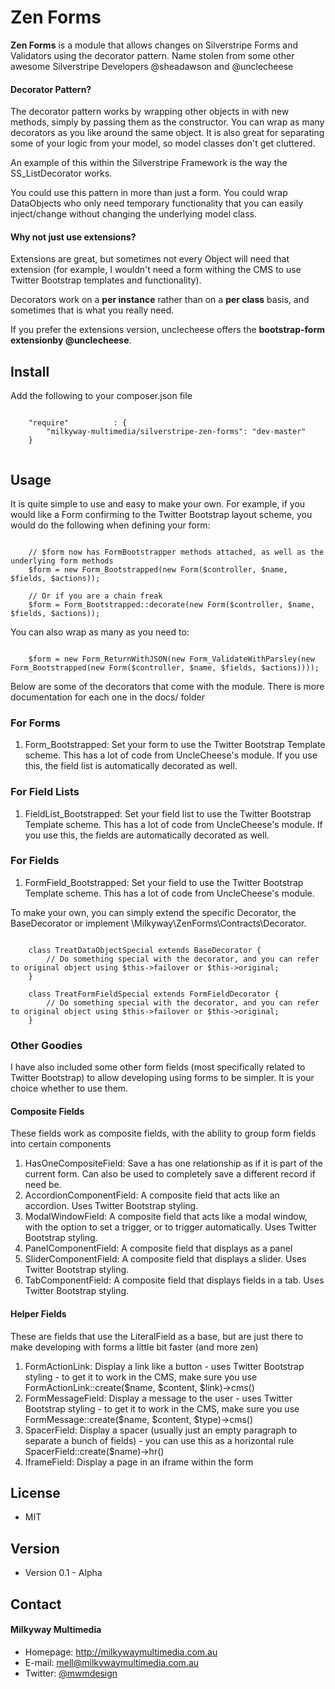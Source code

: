 Zen Forms
======
**Zen Forms** is a module that allows changes on Silverstripe Forms and Validators using the decorator pattern. Name stolen from some other awesome Silverstripe Developers @sheadawson and @unclecheese

#### Decorator Pattern?
The decorator pattern works by wrapping other objects in with new methods, simply by passing them as the constructor. You can wrap as many decorators as you like around the same object. It is also great for separating some of your logic from your model, so model classes don't get cluttered.

An example of this within the Silverstripe Framework is the way the SS_ListDecorator works.

You could use this pattern in more than just a form. You could wrap DataObjects who only need temporary functionality that you can easily inject/change without changing the underlying model class.

#### Why not just use extensions?
Extensions are great, but sometimes not every Object will need that extension (for example, I wouldn't need a form withing the CMS to use Twitter Bootstrap templates and functionality).

Decorators work on a **per instance** rather than on a **per class** basis, and sometimes that is what you really need.

If you prefer the extensions version, unclecheese offers the **bootstrap-form extensionby @unclecheese**.

## Install
Add the following to your composer.json file
```

    "require"          : {
		"milkyway-multimedia/silverstripe-zen-forms": "dev-master"
	}
	
```

## Usage
It is quite simple to use and easy to make your own. For example, if you would like a Form confirming to the Twitter Bootstrap layout scheme, you would do the following when defining your form:

```

    // $form now has FormBootstrapper methods attached, as well as the underlying form methods
    $form = new Form_Bootstrapped(new Form($controller, $name, $fields, $actions));

    // Or if you are a chain freak
    $form = Form_Bootstrapped::decorate(new Form($controller, $name, $fields, $actions));

```

You can also wrap as many as you need to:

```

    $form = new Form_ReturnWithJSON(new Form_ValidateWithParsley(new Form_Bootstrapped(new Form($controller, $name, $fields, $actions))));

```

Below are some of the decorators that come with the module. There is more documentation for each one in the docs/ folder

### For Forms
1. Form_Bootstrapped: Set your form to use the Twitter Bootstrap Template scheme. This has a lot of code from UncleCheese's module. If you use this, the field list is automatically decorated as well.

### For Field Lists
1. FieldList_Bootstrapped: Set your field list to use the Twitter Bootstrap Template scheme. This has a lot of code from UncleCheese's module. If you use this, the fields are automatically decorated as well.

### For Fields
1. FormField_Bootstrapped: Set your field to use the Twitter Bootstrap Template scheme. This has a lot of code from UncleCheese's module.

To make your own, you can simply extend the specific Decorator, the BaseDecorator or implement \Milkyway\ZenForms\Contracts\Decorator.

```

    class TreatDataObjectSpecial extends BaseDecorator {
        // Do something special with the decorator, and you can refer to original object using $this->failover or $this->original;
    }

    class TreatFormFieldSpecial extends FormFieldDecorator {
        // Do something special with the decorator, and you can refer to original object using $this->failover or $this->original;
    }

```

### Other Goodies
I have also included some other form fields (most specifically related to Twitter Bootstrap) to allow developing using forms to be simpler. It is your choice whether to use them.

#### Composite Fields
These fields work as composite fields, with the ability to group form fields into certain components

1. HasOneCompositeField: Save a has one relationship as if it is part of the current form. Can also be used to completely save a different record if need be.
2. AccordionComponentField: A composite field that acts like an accordion. Uses Twitter Bootstrap styling.
3. ModalWindowField: A composite field that acts like a modal window, with the option to set a trigger, or to trigger automatically. Uses Twitter Bootstrap styling.
4. PanelComponentField: A composite field that displays as a panel
5. SliderComponentField: A composite field that displays a slider. Uses Twitter Bootstrap styling.
5. TabComponentField: A composite field that displays fields in a tab. Uses Twitter Bootstrap styling.

#### Helper Fields
These are fields that use the LiteralField as a base, but are just there to make developing with forms a little bit faster (and more zen)

1. FormActionLink: Display a link like a button - uses Twitter Bootstrap styling - to get it to work in the CMS, make sure you use FormActionLink::create($name, $content, $link)->cms()
2. FormMessageField: Display a message to the user - uses Twitter Bootstrap styling - to get it to work in the CMS, make sure you use FormMessage::create($name, $content, $type)->cms()
3. SpacerField: Display a spacer (usually just an empty paragraph to separate a bunch of fields) - you can use this as a horizontal rule SpacerField::create($name)->hr()
4. IframeField: Display a page in an iframe within the form

## License 
* MIT

## Version 
* Version 0.1 - Alpha

## Contact
#### Milkyway Multimedia
* Homepage: http://milkywaymultimedia.com.au
* E-mail: mell@milkywaymultimedia.com.au
* Twitter: [@mwmdesign](https://twitter.com/mwmdesign "mwmdesign on twitter")